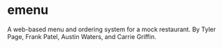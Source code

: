# emenu
A web-based menu and ordering system for a mock restaurant.
By Tyler Page, Frank Patel, Austin Waters, and Carrie Griffin.
